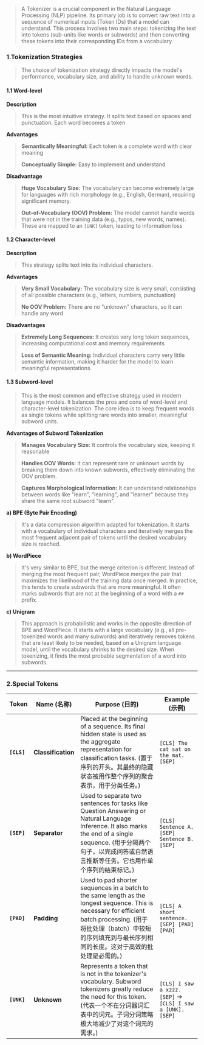 >A Tokenizer is a crucial component in the Natural Language Processing (NLP) pipeline. Its primary job is to convert raw text into a sequence of numerical inputs (Token IDs) that a model can understand. This process involves two main steps: tokenizing the text into tokens (sub-units like words or subwords) and then converting these tokens into their corresponding IDs from a vocabulary.

### 1.Tokenization Strategies

>The choice of tokenization strategy directly impacts the model's performance, vocabulary size, and ability to handle unknown words.

#### 1.1 Word-level

**Description**

>This is the most intuitive strategy. It splits text based on spaces and punctuation. Each word becomes a token

**Advantages**

>**Semantically Meaningful:** Each token is a complete word with clear meaning
>
>**Conceptually Simple:** Easy to implement and understand

**Disadvantage**

>**Huge Vocabulary Size:** The vocabulary can become extremely large for languages with rich morphology (e.g., English, German), requiring significant memory.
>
>**Out-of-Vocabulary (OOV) Problem:** The model cannot handle words that were not in the training data (e.g., typos, new words, names). These are mapped to an `[UNK]` token, leading to information loss

#### 1.2 Character-level

**Description**

>This strategy splits text into its individual characters.

**Advantages**

>**Very Small Vocabulary:** The vocabulary size is very small, consisting of all possible characters (e.g., letters, numbers, punctuation)
>
>**No OOV Problem:** There are no "unknown" characters, so it can handle any word

**Disadvantages**

>**Extremely Long Sequences:** It creates very long token sequences, increasing computational cost and memory requirements
>
>**Loss of Semantic Meaning:** Individual characters carry very little semantic information, making it harder for the model to learn meaningful representations.

#### 1.3 Subword-level

>This is the most common and effective strategy used in modern language models. It balances the pros and cons of word-level and character-level tokenization. The core idea is to keep frequent words as single tokens while splitting rare words into smaller, meaningful subword units.

**Advantages of Subword Tokenization**

>**Manages Vocabulary Size:** It controls the vocabulary size, keeping it reasonable
>
>**Handles OOV Words:** It can represent rare or unknown words by breaking them down into known subwords, effectively eliminating the OOV problem.
>
>**Captures Morphological Information:** It can understand relationships between words like "learn", "learning", and "learner" because they share the same root subword "learn".

**a) BPE (Byte Pair Encoding)**

>It's a data compression algorithm adapted for tokenization. It starts with a vocabulary of individual characters and iteratively merges the most frequent adjacent pair of tokens until the desired vocabulary size is reached.

**b) WordPiece**

>It's very similar to BPE, but the merge criterion is different. Instead of merging the most frequent pair, WordPiece merges the pair that maximizes the likelihood of the training data once merged. In practice, this tends to create subwords that are more meaningful. It often marks subwords that are not at the beginning of a word with a `##` prefix.

**c) Unigram**

>This approach is probabilistic and works in the opposite direction of BPE and WordPiece. It starts with a large vocabulary (e.g., all pre-tokenized words and many subwords) and iteratively removes tokens that are least likely to be needed, based on a Unigram language model, until the vocabulary shrinks to the desired size. When tokenizing, it finds the most probable segmentation of a word into subwords.

***
### 2.Special Tokens

| **Token**   | **Name (名称)**      | **Purpose (目的)**                                                                                                                                                                         | **Example (示例)**                                            |
| ----------- | ------------------ | ---------------------------------------------------------------------------------------------------------------------------------------------------------------------------------------- | ----------------------------------------------------------- |
| **`[CLS]`** | **Classification** | Placed at the beginning of a sequence. Its final hidden state is used as the aggregate representation for classification tasks. (置于序列的开头。其最终的隐藏状态被用作整个序列的聚合表示，用于分类任务。)                   | `[CLS] The cat sat on the mat. [SEP]`                       |
| **`[SEP]`** | **Separator**      | Used to separate two sentences for tasks like Question Answering or Natural Language Inference. It also marks the end of a single sequence. (用于分隔两个句子，以完成问答或自然语言推断等任务。它也用作单个序列的结束标记。)    | `[CLS] Sentence A. [SEP] Sentence B. [SEP]`                 |
| **`[PAD]`** | **Padding**        | Used to pad shorter sequences in a batch to the same length as the longest sequence. This is necessary for efficient batch processing. (用于将批处理（batch）中较短的序列填充到与最长序列相同的长度。这对于高效的批处理是必需的。) | `[CLS] A short sentence. [SEP] [PAD] [PAD]`                 |
| **`[UNK]`** | **Unknown**        | Represents a token that is not in the tokenizer's vocabulary. Subword tokenizers greatly reduce the need for this token. (代表一个不在分词器词汇表中的词元。子词分词策略极大地减少了对这个词元的需求。)                        | `[CLS] I saw a xzzz. [SEP]` -> `[CLS] I saw a [UNK]. [SEP]` |